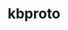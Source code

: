 ---
title: "kbproto"
layout: cache
categories: [package, develop-2025-02-02]
meta: {"versions": ["1.0.7"], "compilers": ["gcc@=11.1.0", "gcc@=11.4.0", "gcc@=13.2.0", "oneapi@=2024.2.1"], "oss": ["ubuntu20.04", "ubuntu22.04", "ubuntu24.04"], "platforms": ["linux"], "targets": ["x86_64_v3"], "stacks": ["data-vis-sdk", "e4s", "e4s-oneapi", "e4s-rocm-external", "hep", "ml-linux-x86_64-rocm", "root"], "num_specs": 4, "num_specs_by_stack": {"data-vis-sdk": 1, "root": 4, "hep": 1, "e4s": 1, "e4s-rocm-external": 1, "e4s-oneapi": 1, "ml-linux-x86_64-rocm": 1}}
spec_details: [{"hash": "wecj6zdtkw3cdkpmtscgtwrxgvav2p6i", "compiler": "gcc@=11.1.0", "versions": ["1.0.7"], "os": "ubuntu20.04", "platform": "linux", "target": "x86_64_v3", "variants": ["build_system=autotools"], "stacks": ["data-vis-sdk", "root"], "size": "-", "tarball": "https://binaries.spack.io/develop-2025-02-02/build_cache/linux-ubuntu20.04-x86_64_v3/gcc-11.1.0/kbproto-1.0.7/linux-ubuntu20.04-x86_64_v3-gcc-11.1.0-kbproto-1.0.7-wecj6zdtkw3cdkpmtscgtwrxgvav2p6i.spack"}, {"hash": "wonsjhy27vz6mvn2rmydr7qwdltobowl", "compiler": "gcc@=11.4.0", "versions": ["1.0.7"], "os": "ubuntu22.04", "platform": "linux", "target": "x86_64_v3", "variants": ["build_system=autotools"], "stacks": ["hep", "e4s", "root", "e4s-rocm-external"], "size": "-", "tarball": "https://binaries.spack.io/develop-2025-02-02/build_cache/linux-ubuntu22.04-x86_64_v3/gcc-11.4.0/kbproto-1.0.7/linux-ubuntu22.04-x86_64_v3-gcc-11.4.0-kbproto-1.0.7-wonsjhy27vz6mvn2rmydr7qwdltobowl.spack"}, {"hash": "brsw2g4bvakgnud7yuvaleo2v5drbm52", "compiler": "oneapi@=2024.2.1", "versions": ["1.0.7"], "os": "ubuntu22.04", "platform": "linux", "target": "x86_64_v3", "variants": ["build_system=autotools"], "stacks": ["e4s-oneapi", "root"], "size": "-", "tarball": "https://binaries.spack.io/develop-2025-02-02/build_cache/linux-ubuntu22.04-x86_64_v3/oneapi-2024.2.1/kbproto-1.0.7/linux-ubuntu22.04-x86_64_v3-oneapi-2024.2.1-kbproto-1.0.7-brsw2g4bvakgnud7yuvaleo2v5drbm52.spack"}, {"hash": "ngtf6cq3rhlrknydhtubz2hmuhcl7rw3", "compiler": "gcc@=13.2.0", "versions": ["1.0.7"], "os": "ubuntu24.04", "platform": "linux", "target": "x86_64_v3", "variants": ["build_system=autotools"], "stacks": ["ml-linux-x86_64-rocm", "root"], "size": "-", "tarball": "https://binaries.spack.io/develop-2025-02-02/build_cache/linux-ubuntu24.04-x86_64_v3/gcc-13.2.0/kbproto-1.0.7/linux-ubuntu24.04-x86_64_v3-gcc-13.2.0-kbproto-1.0.7-ngtf6cq3rhlrknydhtubz2hmuhcl7rw3.spack"}]
---